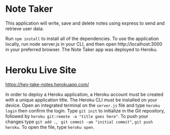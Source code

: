 # Note Taker

This application will write, save and delete notes using express to send and retrieve user data.

Run `npm install` to install all of the dependencies. To use the application locally, run node server.js in your CLI, and then open http://localhost:3000 in your preferred browser. The Note Taker app was deployed to Heroku.

# Heroku Live Site

https://hey-take-notes.herokuapp.com/

In order to deploy a Heroku application, a Heroku account must be created with a unique application title. The Heroku CLI must be installed on your device. Open an integrated terminal on the `server.js` file and type `heroku login` then confirm the login. Type `git init` to initialize in the Git repository, followed by `heroku git:remote -a "title goes here"`. To push your changes type `git add .`, ` git commit -am "initial commit"`, `git push heroku`. To open the file, type `heroku open`.
